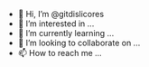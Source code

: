 - 👋 Hi, I’m @gitdislicores
- 👀 I’m interested in ...
- 🌱 I’m currently learning ...
- 💞️ I’m looking to collaborate on ...
- 📫 How to reach me ...

<!---
gitdislicores/gitdislicores is a ✨ special ✨ repository because its `README.md` (this file) appears on your GitHub profile.
You can click the Preview link to take a look at your changes.
--->
